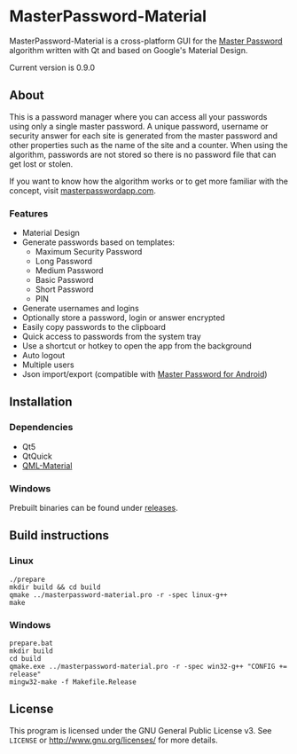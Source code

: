 # MasterPassword-Material

MasterPassword-Material is a cross-platform GUI for the [Master Password](http://masterpasswordapp.com/) algorithm written with Qt and based on Google's Material Design.

Current version is 0.9.0

## About

This is a password manager where you can access all your passwords using only a single master password.
A unique password, username or security answer for each site is generated from the master password and other properties such as the name of the site and a counter. 
When using the algorithm, passwords are not stored so there is no password file that can get lost or stolen.

If you want to know how the algorithm works or to get more familiar with the concept, visit [masterpasswordapp.com](http://masterpasswordapp.com/algorithm.html).

### Features

* Material Design
* Generate passwords based on templates:
	* Maximum Security Password
	* Long Password
	* Medium Password
	* Basic Password
	* Short Password
	* PIN
* Generate usernames and logins
* Optionally store a password, login or answer encrypted
* Easily copy passwords to the clipboard
* Quick access to passwords from the system tray
* Use a shortcut or hotkey to open the app from the background
* Auto logout
* Multiple users
* Json import/export (compatible with  [Master Password for Android](https://play.google.com/store/apps/details?id=de.devland.masterpassword&hl=en))

## Installation

### Dependencies

* Qt5
* QtQuick
* [QML-Material](https://github.com/papyros/qml-material)

### Windows

Prebuilt binaries can be found under [releases](https://github.com/fosbob/MasterPassword-Material/releases).

## Build instructions

### Linux

```
./prepare
mkdir build && cd build
qmake ../masterpassword-material.pro -r -spec linux-g++
make
```

### Windows
```
prepare.bat
mkdir build
cd build
qmake.exe ../masterpassword-material.pro -r -spec win32-g++ "CONFIG += release"
mingw32-make -f Makefile.Release
```

## License

This program is licensed under the GNU General Public License v3.
See `LICENSE` or <http://www.gnu.org/licenses/> for more details.

